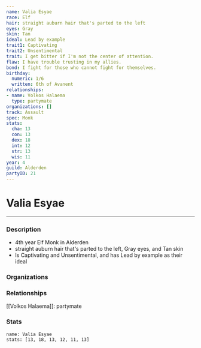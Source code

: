```yaml
---
name: Valia Esyae
race: Elf
hair: straight auburn hair that's parted to the left
eyes: Gray
skin: Tan
ideal: Lead by example
trait1: Captivating
trait2: Unsentimental
trait: I get bitter if I'm not the center of attention.
flaw: I have trouble trusting in my allies.
bond: I fight for those who cannot fight for themselves.
birthday:
  numeric: 1/6
  written: 6th of Avanent
relationships:
- name: Volkos Halaema
  type: partymate
organizations: []
track: Assault
spec: Monk
stats:
  cha: 13
  con: 13
  dex: 18
  int: 12
  str: 13
  wis: 11
year: 4
guild: Alderden
partyID: 21
---
```

# Valia Esyae
---
### Description
- 4th year Elf Monk in Alderden
- straight auburn hair that's parted to the left, Gray eyes, and Tan skin
- Is Captivating and Unsentimental, and has Lead by example as their ideal

### Organizations
### Relationships
[[Volkos Halaema]]: partymate
### Stats
```statblock
name: Valia Esyae
stats: [13, 18, 13, 12, 11, 13]
```